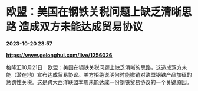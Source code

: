 # 欧盟：美国在钢铁关税问题上缺乏清晰思路 造成双方未能达成贸易协议

**2023-10-20 23:57**

**https://www.gelonghui.com/live/1256026**

格隆汇10月21日｜欧盟：美国在钢铁关税问题上缺乏清晰的思路，这造成双方未能（潜在地）宣布达成贸易协议。美方拒绝说明何时能撤销对欧盟钢铁产品加征的惩罚性关税。这是跨大西洋联盟本周未能达成一份钢铁贸易协议的一个关键原因。